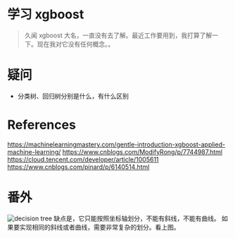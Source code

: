 # 学习 xgboost
> 久闻 xgboost 大名，一直没有去了解。最近工作要用到，我打算了解一下。现在我对它没有任何概念。。


# 疑问
- 分类树、回归树分别是什么，有什么区别

# References
https://machinelearningmastery.com/gentle-introduction-xgboost-applied-machine-learning/
https://www.cnblogs.com/ModifyRong/p/7744987.html
https://cloud.tencent.com/developer/article/1005611
https://www.cnblogs.com/pinard/p/6140514.html



# 番外
![decision tree]('./dt-pro-con.md')
缺点是，它只能按照坐标轴划分，不能有斜线，不能有曲线。
如果要实现相同的斜线或者曲线，需要非常复杂的划分。看上图。
